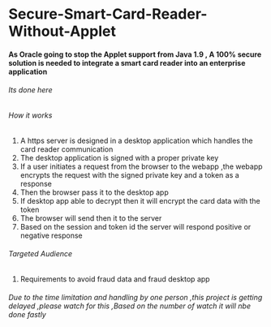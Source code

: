 # Secure-Smart-Card-Reader-Without-Applet

#### As Oracle going to stop the Applet support from Java 1.9 , A 100% secure solution is needed to integrate a smart card reader into an enterprise application

###### Its done here

###### How it works

1. A https server is designed in a desktop application which handles the card reader communication
2. The desktop application is signed with a proper private key
3. If a user initiates a request from the browser to the webapp ,the webapp encrypts the request with the signed private key and a token as a response
4. Then the browser pass it to the desktop app
5. If desktop app able to decrypt then it will encrypt the card data with the token
6. The browser will send then it to the server
7. Based on the session and token id the server will respond positive or negative response

###### Targeted Audience

1. Requirements to avoid fraud data and fraud desktop app

###### Due to the time limitation and handling by one person ,this project is getting delayed ,please watch for this ,Based on the number of watch it will nbe done fastly   
